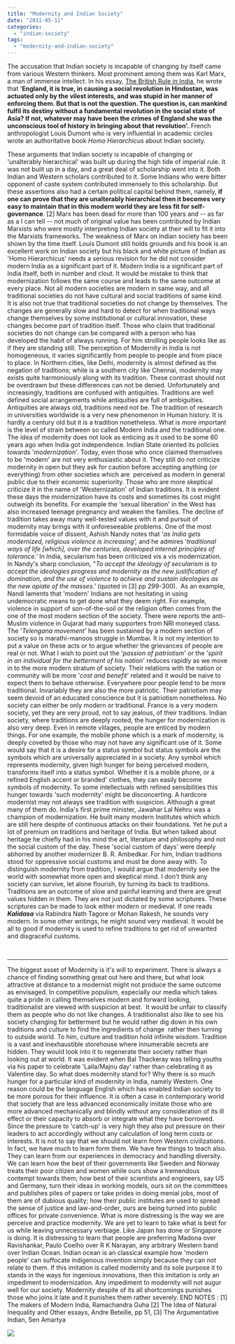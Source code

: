 ```yaml
---
title: "Modernity and Indian Society"
date: "2011-05-11"
categories: 
  - "indian-society"
tags: 
  - "modernity-and-indian-society"
---
```


The accusation that Indian society is incapable of changing by itself came from various Western thinkers. Most prominent among them was Karl Marx, a man of immense intellect. In his essay, [The British Rule in India](http://www.marxists.org/archive/marx/works/1853/06/25.htm), he wrote that '**England, it is true, in causing a social revolution in Hindostan, was actuated only by the vilest interests, and was stupid in her manner of enforcing them. But that is not the question. The question is, can mankind fulfil its destiny without a fundamental revolution in the social state of Asia? If not, whatever may have been the crimes of England she was the unconscious tool of history in bringing about that revolution'.** French anthropologist Louis Dumont who is very influential in academic circles wrote an authoritative book _Homo Hierarchicus_ about Indian society.

These arguments that Indian society is incapable of changing or 'unalterably hierarchical' was built up during the high tide of imperial rule. It was not built up in a day, and a great deal of scholarship went into it. Both Indian and Western scholars contributed to it. Some Indians who were bitter opponent of caste system contributed immensely to this scholarship. But these assertions also had a certain political capital behind them, namely, **if one can prove that they are unalterably hierarchical then it becomes very easy to maintain that in this modern world they are less fit for self-governance**. \[2\] Marx has been dead for more than 100 years and -- as far as a I can tell -- not much of original value has been contributed by Indian Marxists who were mostly interpreting Indian society at their will to fit it into the Marxists frameworks. The weakness of Marx on Indian society has been shown by the time itself. Louis Dumont still holds grounds and his book is an excellent work on Indian society but his black and white picture of Indian as 'Homo Hierarchicus' needs a serious revision for he did not consider modern India as a significant part of it. Modern India is a significant part of India itself, both in number and clout. It would be mistake to think that modernization follows the same course and leads to the same outcome at every place. Not all modern societies are modern in same way, and all traditional societies do not have cultural and social traditions of same kind. It is also not true that traditional societies do not change by themselves. The changes are generally slow and hard to detect for when traditional ways change themselves by some institutional or cultural innovation, these changes become part of tradition itself. Those who claim that traditional societies do not change can be compared with a person who has developed the habit of always running. For him strolling people looks like as if they are standing still. The perception of Modernity in India is not homogeneous, it varies significantly from people to people and from place to place. In Northern cities, like Delhi, modernity is almost defined as the negation of traditions; while is a southern city like Chennai, modernity may exists quite harmoniously along with its tradition. These contrast should not be overdrawn but these differences can not be denied. Unfortunately and increasingly, traditions are confused with antiquities. Traditions are well defined social arrangements while antiquities are full of ambiguities. Antiquities are always old, traditions need not be. The tradition of research in universities worldwide is a very new phenomenon in Human history. It is hardly a century old but it is a tradition nonetheless. What is more important is the level of strain between so called Modern India and the traditional one. The idea of modernity does not look as enticing as it used to be some 60 years ago when India got independence. Indian State oriented its policies towards '_modernization_'. Today, even those who once claimed themselves to be 'modern' are not very enthusiastic about it. They still do not criticize modernity in open but they ask for caution before accepting anything (or everything) from other societies which are  perceived as modern in general public due to their economic superiority. Those who are more skeptical criticize it in the name of 'Westernization' of Indian traditions. It is evident these days the modernization have its costs and sometimes its cost might outweigh its benefits. For example the 'sexual liberation' in the West has also increased teenage pregnancy and weaken the families. The decline of tradition takes away many well-tested values with it and pursuit of modernity may brings with it unforeseeable problems. One of the most formidable voice of dissent, Ashish Nandy notes that '_as India gets modernized, religious violence is increasing',_ and he admires '_traditional ways of life \[which\], over the centuries, developed internal principles of tolerance.'_ In India, secularism has been criticized vis a vis modernization. In Nandy's sharp conclusion, "_To accept the ideology of secularism is to accept the ideologies progress and modernity as the new justification of domination, and the use of violence to achieve and sustain ideologies as the new opiate of the masses.'_ (quoted in \[3\] pp 299-300).  As an example, Nandi laments that 'modern' Indians are not hesitating in using undemocratic means to get done what they deem right. For example, violence in support of son-of-the-soil or the religion often comes from the one of the most modern section of the society. There were reports the anti-Muslim violence in Gujarat had many supporters from NRI moneyed class. The '_Telengana movement'_ has been sustained by a modern section of society so is marathi-manoos struggle in Mumbai. It is not my intention to put a value on these acts or to argue whether the grievances of people are real or not. What I wish to point out the '_passion of patriotism_' or the '_spirit in an individual for the betterment of his nation_' reduces rapidly as we move in to the more modern stratum of society. Their relations with the nation or community will be more '_cost and benefit_' related and it would be naive to expect them to behave otherwise. Everywhere poor people tend to be more traditional. Invariably they are also the more patriotic. Their patriotism may seem devoid of an educated conscience but it is patriotism nonetheless. No society can either be only modern or traditional. France is a very modern society, yet they are very proud, not to say jealous, of their traditions. Indian society, where traditions are deeply rooted, the hunger for modernization is also very deep. Even in remote villages, people are enticed by modern things. For one example, the mobile phone which is a mark of modernity, is deeply coveted by those who may not have any significant use of it. Some would say that it is a desire for a status symbol but status symbols are the symbols which are universally appreciated in a society. Any symbol which represents modernity, given high hunger for being perceived modern, transforms itself into a status symbol. Whether it is a mobile phone, or a refined English accent or branded' clothes, they can easily become symbols of modernity. To some intellectuals with refined sensibilities this hunger towards 'such modernity' might be disconcerting. A hardcore modernist may not always see tradition with suspicion. Although a great many of them do. India's first prime minister, Jawahar Lal Nehru was a champion of modernization. He built many modern Institutes which which are still here despite of continuous attacks on their foundations. Yet he put a lot of premium on traditions and heritage of India. But when talked about heritage he chiefly had in his mind the art, literature and philosophy and not the social custom of the day. These 'social custom of days' were deeply abhorred by another modernizer B. R. Ambedkar. For him, Indian traditions stood for oppressive social customs and must be done away with. To distinguish modernity from tradition, I would argue that modernity see the world with somewhat more open and skeptical mind. I don't think any society can survive, let alone flourish, by turning its back to traditions. Traditions are an outcome of slow and painful learning and there are great values hidden in them. They are not just dictated by some scriptures. These scriptures can be made to look either modern or medieval. If one reads _**Kalidasa**_ via Rabindra Nath Tagore or Mohan Rakesh, he sounds very modern. In some other writings, he might sound very medieval. It would be all to good if modernity is used to refine traditions to get rid of unwanted and disgraceful customs.

 

* * *

The biggest asset of Modernity is it's will to experiment. There is always a chance of finding something great out here and there, but what look attractive at distance to a modernist might not produce the same outcome as envisaged. In competitive populism, especially our media which takes quite a pride in calling themselves modern and forward looking, traditionalist are viewed with suspicion at best.  It would be unfair to classify them as people who do not like changes. A traditionalist also like to see his society changing for betterment but he would rather dig down in his own traditions and culture to find the ingredients of change  rather then turning to outside world. To him, culture and tradition hold infinite wisdom. Tradition is a vast and inexhaustible storehouse where innumerable secrets are hidden. They would look into it to regenerate their society rather than looking out at world. It was evident when Bal Thackeray was telling youths via his paper to celebrate 'Laila/Majnu day' rather than celebrating it as Valentine day. So what does modernity stand for? Why there is so much hunger for a particular kind of modernity in India, namely Western. One reason could be the language English which has enabled Indian society to be more porous for their influence. It is often a case in contemporary world that society that are less advanced economically imitate those who are more advanced mechanically and blindly without any consideration of its ill effect or their capacity to absorb or integrate what they have borrowed. Since the pressure to 'catch-up' is very high they also put pressure on their leaders to act accordingly without any calculation of long term costs or interests. It is not to say that we should not learn from Western civilizations. In fact, we have much to learn form them. We have few things to teach also. They can learn from our experiences in democracy and handling diversity. We can learn how the best of their governments like Sweden and Norway treats their poor citizen and women while ours show a tremendous contempt towards them; how best of their scientists and engineers, say US and Germany, turn their ideas in working models, ours sit on the committees and publishes piles of papers or take prides in doing menial jobs, most of them are of dubious quality; how their public institutes are used to spread the sense of justice and law-and-order, ours are being turned into public offices for private convenience. What is more distressing is the way we are perceive and practice modernity. We are yet to learn to take what is best for us while leaving unnecessary verbiage. Like Japan has done or Singapore is doing. It is distressing to learn that people are preferring Madona over Ravishankar, Paulo Coelho over R K Narayan, any arbitrary Western band over Indian Ocean. Indian ocean is an classical example how 'modern people' can suffocate indigenous invention simply because they can not relate to them. If this imitation is called modernity and its sole purpose it to stands in the ways for ingenious innovations, then this imitation is only an impediment to modernization. Any impediment to modernity will not augur well for our society. Modernity despite of its all shortcomings punishes those who joins it late and it punishes them rather severely. END NOTES : \[1\] The makers of Modern India, Ramachandra Guha \[2\] The Idea of Natural Inequality and Other essays, Andre Beteille, pp 51, \[3\] The Argumentative Indian, Sen Amartya

![](https://blogger.googleusercontent.com/tracker/3794193585985230867-7002608002790985047?l=dilawarsays.blogspot.com)
